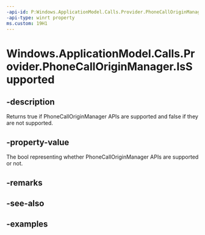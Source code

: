 ```yaml
---
-api-id: P:Windows.ApplicationModel.Calls.Provider.PhoneCallOriginManager.IsSupported
-api-type: winrt property
ms.custom: 19H1
---
```


<!-- Property syntax.
public bool IsSupported { get; }
-->

# Windows.ApplicationModel.Calls.Provider.PhoneCallOriginManager.IsSupported

## -description
Returns true if PhoneCallOriginManager APIs are supported and false if they are not supported.

## -property-value
The bool representing whether PhoneCallOriginManager APIs are supported or not.

## -remarks

## -see-also

## -examples

